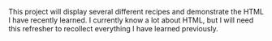 This project will display several different recipes and demonstrate the HTML I have recently learned. I currently know a lot about HTML, but I will need this refresher to recollect everything I have learned previously.